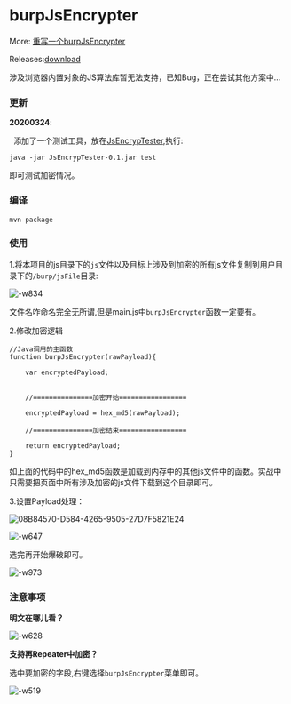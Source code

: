 # burpJsEncrypter

More: [重写一个burpJsEncrypter](https://blog.gzsec.org/post/ReCode-A-BurpJsEncrypter/)

Releases:[download](https://github.com/TheKingOfDuck/burpJsEncrypter/releases/download/0.1/burpJsEncrypter-0.1.jar)

涉及浏览器内置对象的JS算法库暂无法支持，已知Bug，正在尝试其他方案中...

### 更新

**20200324**:

&nbsp;&nbsp;添加了一个测试工具，放在[JsEncrypTester](https://github.com/TheKingOfDuck/burpJsEncrypter/tree/master/JsEncrypTester/bin),执行:

```
java -jar JsEncrypTester-0.1.jar test
```
即可测试加密情况。

### 编译

```
mvn package
```

### 使用

1.将本项目的js目录下的`js`文件以及目标上涉及到加密的所有js文件复制到用户目录下的`/burp/jsFile`目录:

![-w834](https://thekingofduck.github.io/post-images/burpJsEncrypter//15848705260967/15848732791664.jpg)

文件名咋命名完全无所谓,但是main.js中`burpJsEncrypter`函数一定要有。

2.修改加密逻辑

```
//Java调用的主函数
function burpJsEncrypter(rawPayload){

	var encryptedPayload;


	//===============加密开始=================

	encryptedPayload = hex_md5(rawPayload);

	//===============加密结束=================

	return encryptedPayload;
}
```

如上面的代码中的hex_md5函数是加载到内存中的其他js文件中的函数。实战中只需要把页面中所有涉及加密的js文件下载到这个目录即可。

3.设置Payload处理：

![08B84570-D584-4265-9505-27D7F5821E24](https://thekingofduck.github.io/post-images/burpJsEncrypter//15848705260967/08B84570-D584-4265-9505-27D7F5821E24.png)

![-w647](https://thekingofduck.github.io/post-images/burpJsEncrypter//15848705260967/15848737403466.jpg)

选完再开始爆破即可。

![-w973](https://thekingofduck.github.io/post-images/burpJsEncrypter//15848705260967/15848739154768.jpg)

### 注意事项

**明文在哪儿看？**

![-w628](https://thekingofduck.github.io/post-images/burpJsEncrypter//15848705260967/15848741045333.jpg)

**支持再Repeater中加密？**

选中要加密的字段,右键选择`burpJsEncrypter`菜单即可。

![-w519](https://thekingofduck.github.io/post-images/burpJsEncrypter//15848705260967/15848741934886.jpg)

